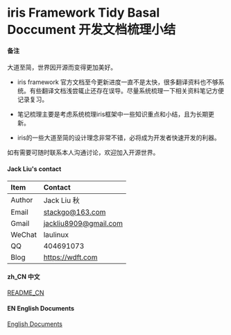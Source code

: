 # iris Framework Tidy Basal Doccument 开发文档梳理小结

#### 备注

大道至简，世界因开源而变得更加美好。

* iris framework 官方文档至今更新进度一直不是太快，很多翻译资料也不够系统。有些翻译文档浅尝辄止还存在误导。尽量系统梳理一下相关资料笔记方便记录复习。
* 笔记梳理主要是考虑系统梳理iris框架中一些知识重点和小结，且为长期更新。

* iris的一些大道至简的设计理念非常不错，必将成为开发者快速开发的利器。

如有需要可随时联系本人沟通讨论，欢迎加入开源世界。

#### Jack Liu's contact
| Item  | Contact |
| :------ | :---------- |
| Author | Jack Liu 秋 |
| Email | stackgo@163.com |
| Gmail | jackliu8909@gmail.com |
| WeChat | laulinux |
| QQ | 404691073 |
| Blog | https://wdft.com |

#### zh_CN 中文
[README_CN](https://github.com/iotd/iris-doc/tree/master/zh_CN)

#### EN English Documents
[English Documents](https://github.com/iotd/iris-doc/tree/master/EN)


